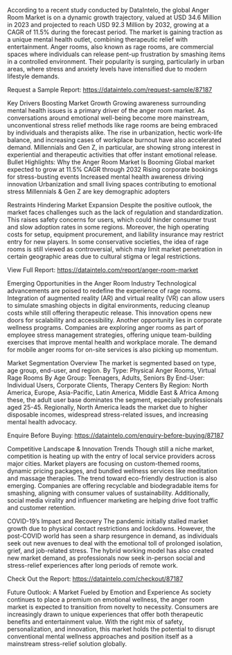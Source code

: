 According to a recent study conducted by DataIntelo, the global Anger Room Market is on a dynamic growth trajectory, valued at USD 34.6 Million in 2023 and projected to reach USD 92.3 Million by 2032, growing at a CAGR of 11.5% during the forecast period. The market is gaining traction as a unique mental health outlet, combining therapeutic relief with entertainment.
Anger rooms, also known as rage rooms, are commercial spaces where individuals can release pent-up frustration by smashing items in a controlled environment. Their popularity is surging, particularly in urban areas, where stress and anxiety levels have intensified due to modern lifestyle demands.

Request a Sample Report: https://dataintelo.com/request-sample/87187

Key Drivers Boosting Market Growth
Growing awareness surrounding mental health issues is a primary driver of the anger room market. As conversations around emotional well-being become more mainstream, unconventional stress relief methods like rage rooms are being embraced by individuals and therapists alike.
The rise in urbanization, hectic work-life balance, and increasing cases of workplace burnout have also accelerated demand. Millennials and Gen Z, in particular, are showing strong interest in experiential and therapeutic activities that offer instant emotional release.
Bullet Highlights: Why the Anger Room Market Is Booming
Global market expected to grow at 11.5% CAGR through 2032
Rising corporate bookings for stress-busting events
Increased mental health awareness driving innovation
Urbanization and small living spaces contributing to emotional stress
Millennials & Gen Z are key demographic adopters

Restraints Hindering Market Expansion
Despite the positive outlook, the market faces challenges such as the lack of regulation and standardization. This raises safety concerns for users, which could hinder consumer trust and slow adoption rates in some regions. Moreover, the high operating costs for setup, equipment procurement, and liability insurance may restrict entry for new players.
In some conservative societies, the idea of rage rooms is still viewed as controversial, which may limit market penetration in certain geographic areas due to cultural stigma or legal restrictions.

View Full Report: https://dataintelo.com/report/anger-room-market

Emerging Opportunities in the Anger Room Industry
Technological advancements are poised to redefine the experience of rage rooms. Integration of augmented reality (AR) and virtual reality (VR) can allow users to simulate smashing objects in digital environments, reducing cleanup costs while still offering therapeutic release. This innovation opens new doors for scalability and accessibility.
Another opportunity lies in corporate wellness programs. Companies are exploring anger rooms as part of employee stress management strategies, offering unique team-building exercises that improve mental health and workplace morale. The demand for mobile anger rooms for on-site services is also picking up momentum.

Market Segmentation Overview
The market is segmented based on type, age group, end-user, and region.
By Type: Physical Anger Rooms, Virtual Rage Rooms
By Age Group: Teenagers, Adults, Seniors
By End-User: Individual Users, Corporate Clients, Therapy Centers
By Region: North America, Europe, Asia-Pacific, Latin America, Middle East & Africa
Among these, the adult user base dominates the segment, especially professionals aged 25-45. Regionally, North America leads the market due to higher disposable incomes, widespread stress-related issues, and increasing mental health advocacy.

Enquire Before Buying: https://dataintelo.com/enquiry-before-buying/87187

Competitive Landscape & Innovation Trends
Though still a niche market, competition is heating up with the entry of local service providers across major cities. Market players are focusing on custom-themed rooms, dynamic pricing packages, and bundled wellness services like meditation and massage therapies.
The trend toward eco-friendly destruction is also emerging. Companies are offering recyclable and biodegradable items for smashing, aligning with consumer values of sustainability. Additionally, social media virality and influencer marketing are helping drive foot traffic and customer retention.

COVID-19’s Impact and Recovery
The pandemic initially stalled market growth due to physical contact restrictions and lockdowns. However, the post-COVID world has seen a sharp resurgence in demand, as individuals seek out new avenues to deal with the emotional toll of prolonged isolation, grief, and job-related stress.
The hybrid working model has also created new market demand, as professionals now seek in-person social and stress-relief experiences after long periods of remote work.

Check Out the Report: https://dataintelo.com/checkout/87187

Future Outlook: A Market Fueled by Emotion and Experience
As society continues to place a premium on emotional wellness, the anger room market is expected to transition from novelty to necessity. Consumers are increasingly drawn to unique experiences that offer both therapeutic benefits and entertainment value.
With the right mix of safety, personalization, and innovation, this market holds the potential to disrupt conventional mental wellness approaches and position itself as a mainstream stress-relief solution globally.

